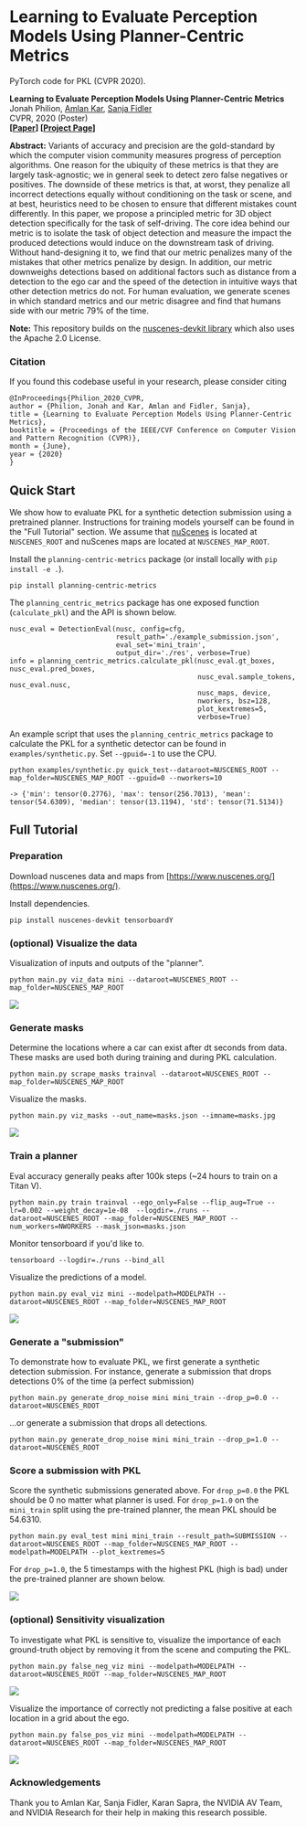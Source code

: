 # Learning to Evaluate Perception Models Using Planner-Centric Metrics

PyTorch code for PKL (CVPR 2020).

**Learning to Evaluate Perception Models Using Planner-Centric Metrics**  
Jonah Philion, [Amlan Kar](http://www.cs.toronto.edu/~amlan/), [Sanja Fidler](http://www.cs.toronto.edu/~fidler/)\
CVPR, 2020 (Poster)\
**[[Paper](https://arxiv.org/abs/2004.08745)] [[Project Page](https://nv-tlabs.github.io/detection-relevance/)]**

**Abstract:**
Variants of accuracy and precision are the gold-standard by which the computer vision community measures progress of perception algorithms. One reason for the ubiquity of these metrics is that they are largely task-agnostic; we in general seek to detect zero false negatives or positives. The downside of these metrics is that, at worst, they penalize all incorrect detections equally without conditioning on the task or scene, and at best, heuristics need to be chosen to ensure that different mistakes count differently. In this paper, we propose a principled metric for 3D object detection specifically for the task of self-driving. The core idea behind our metric is to isolate the task of object detection and measure the impact the produced detections would induce on the downstream task of driving. Without hand-designing it to, we find that our metric penalizes many of the mistakes that other metrics penalize by design. In addition, our metric downweighs detections based on additional factors such as distance from a detection to the ego car and the speed of the detection in intuitive ways that other detection metrics do not. For human evaluation, we generate scenes in which standard metrics and our metric disagree and find that humans side with our metric 79% of the time.

**Note:** This repository builds on the [nuscenes-devkit library](https://github.com/nutonomy/nuscenes-devkit/blob/master/LICENSE.txt) which also uses the Apache 2.0 License.

### Citation
If you found this codebase useful in your research, please consider citing
```
@InProceedings{Philion_2020_CVPR,
author = {Philion, Jonah and Kar, Amlan and Fidler, Sanja},
title = {Learning to Evaluate Perception Models Using Planner-Centric Metrics},
booktitle = {Proceedings of the IEEE/CVF Conference on Computer Vision and Pattern Recognition (CVPR)},
month = {June},
year = {2020}
}
```

## Quick Start

We show how to evaluate PKL for a synthetic detection submission using a pretrained planner. Instructions for training models yourself can be found in the "Full Tutorial" section. We assume that [nuScenes](https://www.nuscenes.org/download) is located at `NUSCENES_ROOT` and nuScenes maps are located at `NUSCENES_MAP_ROOT`.

Install the `planning-centric-metrics` package (or install locally with `pip install -e .`).

```
pip install planning-centric-metrics
```

The `planning_centric_metrics` package has one exposed function (`calculate_pkl`) and the API is shown below.

```
nusc_eval = DetectionEval(nusc, config=cfg,
                          result_path='./example_submission.json',
                          eval_set='mini_train',
                          output_dir='./res', verbose=True)
info = planning_centric_metrics.calculate_pkl(nusc_eval.gt_boxes, nusc_eval.pred_boxes,
                                              nusc_eval.sample_tokens, nusc_eval.nusc,
                                              nusc_maps, device,
                                              nworkers, bsz=128,
                                              plot_kextremes=5,
                                              verbose=True)
```
An example script that uses the `planning_centric_metrics` package to calculate the PKL for a synthetic detector can be found in `examples/synthetic.py`. Set `--gpuid=-1` to use the CPU.
```
python examples/synthetic.py quick_test--dataroot=NUSCENES_ROOT --map_folder=NUSCENES_MAP_ROOT --gpuid=0 --nworkers=10

-> {'min': tensor(0.2776), 'max': tensor(256.7013), 'mean': tensor(54.6309), 'median': tensor(13.1194), 'std': tensor(71.5134)}
```

## Full Tutorial

### Preparation
Download nuscenes data and maps from [https://www.nuscenes.org/](https://www.nuscenes.org/).

Install dependencies.

```
pip install nuscenes-devkit tensorboardY
```

### (optional) Visualize the data
Visualization of inputs and outputs of the "planner".

```
python main.py viz_data mini --dataroot=NUSCENES_ROOT --map_folder=NUSCENES_MAP_ROOT
```
<img src="./imgs/check.gif">

### Generate masks
Determine the locations where a car can exist after dt seconds from data. These masks are used both during training and during PKL calculation.

```
python main.py scrape_masks trainval --dataroot=NUSCENES_ROOT --map_folder=NUSCENES_MAP_ROOT
```

Visualize the masks.

```
python main.py viz_masks --out_name=masks.json --imname=masks.jpg
```
<img src="./imgs/masks.jpg">

### Train a planner
Eval accuracy generally peaks after 100k steps (~24 hours to train on a Titan V).

```
python main.py train trainval --ego_only=False --flip_aug=True --lr=0.002 --weight_decay=1e-08  --logdir=./runs --dataroot=NUSCENES_ROOT --map_folder=NUSCENES_MAP_ROOT --num_workers=NWORKERS --mask_json=masks.json
```
Monitor tensorboard if you'd like to.

```
tensorboard --logdir=./runs --bind_all
```
Visualize the predictions of a model.

```
python main.py eval_viz mini --modelpath=MODELPATH --dataroot=NUSCENES_ROOT --map_folder=NUSCENES_MAP_ROOT
```
<img src="./imgs/val.gif">

### Generate a "submission"
To demonstrate how to evaluate PKL, we first generate a synthetic detection submission. For instance, generate a submission that drops detections 0% of the time (a perfect submission)

```
python main.py generate_drop_noise mini mini_train --drop_p=0.0 --dataroot=NUSCENES_ROOT
```

...or generate a submission that drops all detections.

```
python main.py generate_drop_noise mini mini_train --drop_p=1.0 --dataroot=NUSCENES_ROOT
```

### Score a submission with PKL
Score the synthetic submissions generated above. For `drop_p=0.0` the PKL should be 0 no matter what planner is used. For `drop_p=1.0` on the `mini_train` split using the pre-trained planner, the mean PKL should be 54.6310.

```
python main.py eval_test mini mini_train --result_path=SUBMISSION --dataroot=NUSCENES_ROOT --map_folder=NUSCENES_MAP_ROOT --modelpath=MODELPATH --plot_kextremes=5
```

For `drop_p=1.0`, the 5 timestamps with the highest PKL (high is bad) under the pre-trained planner are shown below.

<img src="./imgs/worst.gif">

### (optional) Sensitivity visualization
To investigate what PKL is sensitive to, visualize the importance of each ground-truth object by removing it from the scene and computing the PKL.

```
python main.py false_neg_viz mini --modelpath=MODELPATH --dataroot=NUSCENES_ROOT --map_folder=NUSCENES_MAP_ROOT
```

<img src="./imgs/fneg.gif">

Visualize the importance of correctly not predicting a false positive at each location in a grid about the ego.

```
python main.py false_pos_viz mini --modelpath=MODELPATH --dataroot=NUSCENES_ROOT --map_folder=NUSCENES_MAP_ROOT
```

<img src="./imgs/fpos.gif">

### Acknowledgements
Thank you to Amlan Kar, Sanja Fidler, Karan Sapra, the NVIDIA AV Team, and NVIDIA Research for their help in making this research possible.
